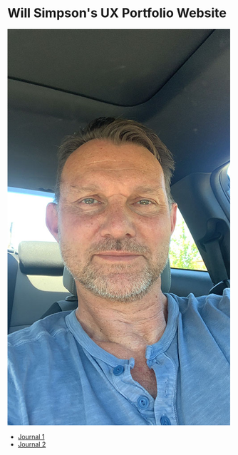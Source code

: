 # Will Simpson's UX Portfolio Website

![Image](/assets/image.jpeg)

* [Journal 1](j01/)
* [Journal 2](j02/)
